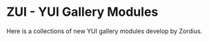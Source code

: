 ZUI - YUI Gallery Modules
=========================

Here is a collections of new YUI gallery modules develop by Zordius.
